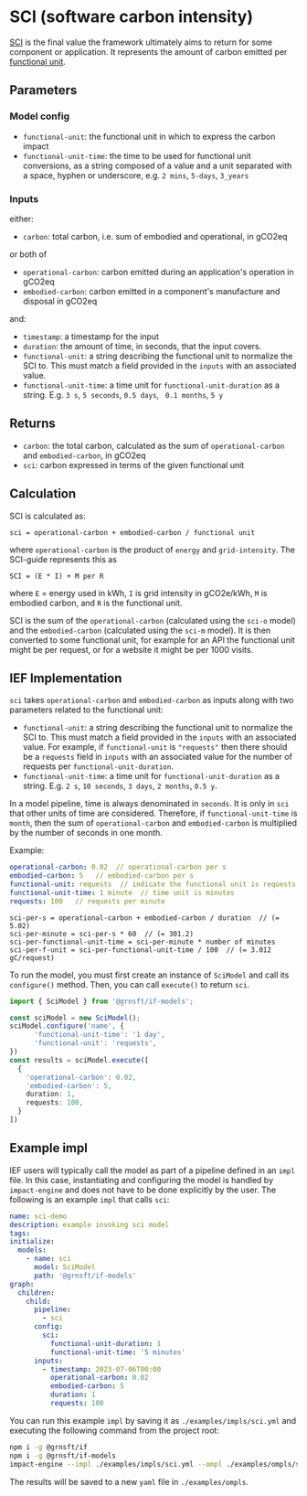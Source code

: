 # SCI (software carbon intensity)

[SCI](https://sci-guide.greensoftware.foundation/) is the final value the
framework ultimately aims to return for some component or application.
It represents the amount of carbon emitted per
[functional unit](https://sci-guide.greensoftware.foundation/R/).

## Parameters

### Model config

- `functional-unit`: the functional unit in which to express the carbon impact
- `functional-unit-time`: the time to be used for functional unit conversions, as a string composed of a value and a unit separated with a space, hyphen or underscore, e.g. `2 mins`, `5-days`, `3_years`

### Inputs

either:

- `carbon`: total carbon, i.e. sum of embodied and operational, in gCO2eq

or both of

- `operational-carbon`: carbon emitted during an application's operation in gCO2eq
- `embodied-carbon`: carbon emitted in a component's manufacture
  and disposal in gCO2eq

and:

- `timestamp`: a timestamp for the input
- `duration`: the amount of time, in seconds, that the input covers.
- `functional-unit`: a string describing the functional unit to normalize
  the SCI to. This must match a field provided in the `inputs` with
  an associated value.
- `functional-unit-time`: a time unit for `functional-unit-duration` as a string.
  E.g. `3 s`, `5 seconds`, `0.5 days`, ` 0.1 months`, `5 y`

## Returns

- `carbon`: the total carbon, calculated as the sum of `operational-carbon`
  and `embodied-carbon`, in gCO2eq
- `sci`: carbon expressed in terms of the given functional unit

## Calculation

SCI is calculated as:

```pseudocode
sci = operational-carbon + embodied-carbon / functional unit
```

where `operational-carbon` is the product of `energy` and `grid-intensity`.
The SCI-guide represents this as

```pseudocode
SCI = (E * I) + M per R
```

where
`E` = energy used in kWh,
`I` is grid intensity in gCO2e/kWh,
`M` is embodied carbon, and
`R` is the functional unit.

SCI is the sum of the `operational-carbon` (calculated using the `sci-o` model)
and the `embodied-carbon` (calculated using the `sci-m` model).
It is then converted to some functional unit, for example for an API the
functional unit might be per request, or for a website
it might be per 1000 visits.

## IEF Implementation

`sci` takes `operational-carbon` and `embodied-carbon` as inputs along
with two parameters related to the functional unit:

- `functional-unit`: a string describing the functional unit to normalize
  the SCI to. This must match a field provided in the `inputs` with
  an associated value.
  For example, if `functional-unit` is `"requests"` then there should be
  a `requests` field in `inputs` with an associated value for
  the number of requests per `functional-unit-duration`.
- `functional-unit-time`: a time unit for `functional-unit-duration` as a string.
  E.g. `2 s`, `10 seconds`, `3 days`, `2 months`, `0.5 y`.

In a model pipeline, time is always denominated in `seconds`. It is only in
`sci` that other units of time are considered. Therefore, if `functional-unit-time`
is `month`, then the sum of `operational-carbon` and `embodied-carbon` is
multiplied by the number of seconds in one month.

Example:

```yaml
operational-carbon: 0.02  // operational-carbon per s
embodied-carbon: 5   // embodied-carbon per s
functional-unit: requests  // indicate the functional unit is requests
functional-unit-time: 1 minute  // time unit is minutes
requests: 100   // requests per minute
```

```pseduocode
sci-per-s = operational-carbon + embodied-carbon / duration  // (= 5.02)
sci-per-minute = sci-per-s * 60  // (= 301.2)
sci-per-functional-unit-time = sci-per-minute * number of minutes
sci-per-f-unit = sci-per-functional-unit-time / 100  // (= 3.012 gC/request)
```

To run the model, you must first create an instance of `SciModel` and call
its `configure()` method. Then, you can call `execute()` to return `sci`.

```typescript
import { SciModel } from '@grnsft/if-models';

const sciModel = new SciModel();
sciModel.configure('name', {
      'functional-unit-time': '1 day',
      'functional-unit': 'requests',
})
const results = sciModel.execute([
  {
    'operational-carbon': 0.02,
    'embodied-carbon': 5,
    duration: 1,
    requests: 100,
  }
])
```

## Example impl

IEF users will typically call the model as part of a pipeline defined in an `impl`
file. In this case, instantiating and configuring the model is handled by
`impact-engine` and does not have to be done explicitly by the user.
The following is an example `impl` that calls `sci`:

```yaml
name: sci-demo
description: example invoking sci model
tags:
initialize:
  models:
    - name: sci
      model: SciModel
      path: '@grnsft/if-models'
graph:
  children:
    child:
      pipeline:
        - sci
      config:
        sci:
          functional-unit-duration: 1
          functional-unit-time: '5 minutes'
      inputs:
        - timestamp: 2023-07-06T00:00
          operational-carbon: 0.02
          embodied-carbon: 5
          duration: 1
          requests: 100
```

You can run this example `impl` by saving it as `./examples/impls/sci.yml` and executing the following command from the project root:

```sh
npm i -g @grnsft/if
npm i -g @grnsft/if-models
impact-engine --impl ./examples/impls/sci.yml --ompl ./examples/ompls/sci.yml
```

The results will be saved to a new `yaml` file in `./examples/ompls`.